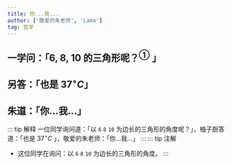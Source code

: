 ```yaml
---
title: 你...我...
author: ['敬爱的朱老师', 'Lama']
tag: 哲学
---
```

## 一学问：「6, 8, 10 的三角形呢？$^{①}$ 」
## 另答：「也是 $37^\circ C$」
## 朱道：「你...我...」

::: tip 解释
一位同学询问道：「以 `6` `8` `10` 为边长的三角形的角度呢？」，柚子厨答道：「也是 $37^\circ C$ 」，敬爱的朱老师：「你...我...」
:::
::: tip 注解
- 这位同学在询问：以 `6` `8` `10` 为边长的三角形的角度。
:::
